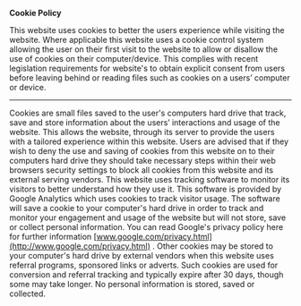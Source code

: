 **Cookie Policy**

This website uses cookies to better the users experience while visiting the website. Where applicable this website uses a cookie control system allowing the user on their first visit to the website to allow or disallow the use of cookies on their computer/device. This complies with recent legislation requirements for website's to obtain explicit consent from users before leaving behind or reading files such as cookies on a users’ computer or device.   

---

Cookies are small files saved to the user's computers hard drive that track, save and store information about the users’ interactions and usage of the website. This allows the website, through its server to provide the users with a tailored experience within this website. Users are advised that if they wish to deny the use and saving of cookies from this website on to their computers hard drive they should take necessary steps within their web browsers security settings to block all cookies from this website and its external serving vendors. This website uses tracking software to monitor its visitors to better understand how they use it. This software is provided by Google Analytics which uses cookies to track visitor usage. The software will save a cookie to your computer's hard drive in order to track and monitor your engagement and usage of the website but will not store, save or collect personal information. You can read Google's privacy policy here for further information [www.google.com/privacy.html](http://www.google.com/privacy.html) . Other cookies may be stored to your computer's hard drive by external vendors when this website uses referral programs, sponsored links or adverts. Such cookies are used for conversion and referral tracking and typically expire after 30 days, though some may take longer. No personal information is stored, saved or collected.

